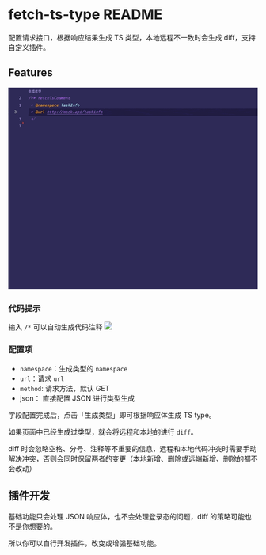 # fetch-ts-type README

配置请求接口，根据响应结果生成 TS 类型，本地远程不一致时会生成 diff，支持自定义插件。

## Features
![](fetch.gif)

### 代码提示
输入 `/*` 可以自动生成代码注释
![](https://gitee.com/lei451927/picture/raw/master/images/20211123202057.png)

### 配置项

- `namespace`：生成类型的 `namespace`
- `url`：请求 `url`
- `method`: 请求方法，默认 GET
-  json： 直接配置 JSON 进行类型生成

字段配置完成后，点击「生成类型」即可根据响应体生成 TS type。

如果页面中已经生成过类型，就会将远程和本地的进行 `diff`。

diff 时会忽略空格、分号、注释等不重要的信息，远程和本地代码冲突时需要手动解决冲突，否则会同时保留两者的变更（本地新增、删除或远端新增、删除的都不会改动）

## 插件开发

基础功能只会处理 JSON 响应体，也不会处理登录态的问题，diff 的策略可能也不是你想要的。

所以你可以自行开发插件，改变或增强基础功能。



